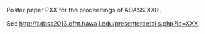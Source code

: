 Poster paper PXX for the proceedings of ADASS XXIII.

See http://adass2013.cfht.hawaii.edu/presenterdetails.php?id=XXX



